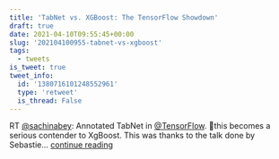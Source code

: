 ```yaml
---
title: 'TabNet vs. XGBoost: The TensorFlow Showdown'
draft: true
date: 2021-04-10T09:55:45+00:00
slug: '202104100955-tabnet-vs-xgboost'
tags:
  - tweets
is_tweet: true
tweet_info:
  id: '1380716101248552961'
  type: 'retweet'
  is_thread: False
---
```




RT [@sachinabey](https://x.com/sachinabey): Annotated TabNet in [@TensorFlow](https://x.com/TensorFlow). 🤞this becomes a serious contender to XgBoost. This was thanks to the talk done by Sebastie… [continue reading](https://x.com/sytelus/status/1380716101248552961)

